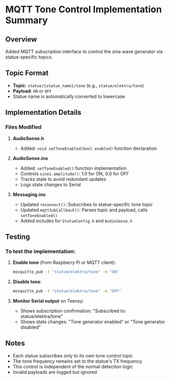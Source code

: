 # MQTT Tone Control Implementation Summary

## Overview
Added MQTT subscription interface to control the sine wave generator via statue-specific topics.

## Topic Format
- **Topic**: `statue/{statue_name}/tone` (e.g., `statue/elektra/tone`)
- **Payload**: `ON` or `OFF`
- Statue name is automatically converted to lowercase

## Implementation Details

### Files Modified

1. **AudioSense.h**
   - Added: `void setToneEnabled(bool enabled)` function declaration

2. **AudioSense.ino**
   - Added: `setToneEnabled()` function implementation
   - Controls `sine1.amplitude()`: 1.0 for ON, 0.0 for OFF
   - Tracks state to avoid redundant updates
   - Logs state changes to Serial

3. **Messaging.ino**
   - Updated `reconnect()`: Subscribes to statue-specific tone topic
   - Updated `mqttSubCallback()`: Parses topic and payload, calls `setToneEnabled()`
   - Added includes for `StatueConfig.h` and `AudioSense.h`

## Testing

### To test the implementation:

1. **Enable tone** (from Raspberry Pi or MQTT client):
   ```bash
   mosquitto_pub -t "statue/elektra/tone" -m "ON"
   ```

2. **Disable tone**:
   ```bash
   mosquitto_pub -t "statue/elektra/tone" -m "OFF"
   ```

3. **Monitor Serial output** on Teensy:
   - Shows subscription confirmation: "Subscribed to: statue/elektra/tone"
   - Shows state changes: "Tone generator enabled" or "Tone generator disabled"

## Notes
- Each statue subscribes only to its own tone control topic
- The tone frequency remains set to the statue's TX frequency
- This control is independent of the normal detection logic
- Invalid payloads are logged but ignored